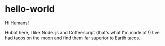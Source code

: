 # hello-world

Hi Humans!

Hubot here, I like Node. js and Coffeescript (that's what I'm made of !) 
I've had tacos on the moon and find them far superior to Earth tacos.
